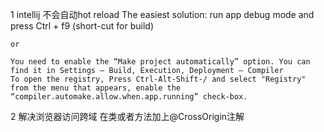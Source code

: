 1 intellij 不会自动hot reload
	The easiest solution: run app debug mode and press Ctrl + f9 (short-cut for build)

	or

	You need to enable the “Make project automatically” option. You can find it in Settings – Build, Execution, Deployment – Compiler
	To open the registry, Press Ctrl-Alt-Shift-/ and select "Registry" from the menu that appears, enable the “compiler.automake.allow.when.app.running” check-box.


2 解决浏览器访问跨域
	在类或者方法加上@CrossOrigin注解